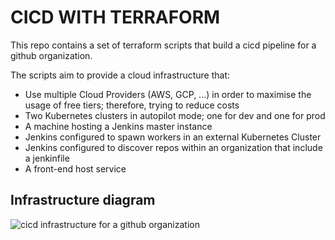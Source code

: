 # CICD WITH TERRAFORM

This repo contains a set of terraform scripts that build a cicd pipeline for a
github organization.

The scripts aim to provide a cloud infrastructure that:

- Use multiple Cloud Providers (AWS, GCP, ...) in order to maximise the usage of
  free tiers; therefore, trying to reduce costs
- Two Kubernetes clusters in autopilot mode; one for dev and one for prod
- A machine hosting a Jenkins master instance
- Jenkins configured to spawn workers in an external Kubernetes Cluster
- Jenkins configured to discover repos within an organization that include a
  jenkinfile
- A front-end host service

## Infrastructure diagram

![cicd infrastructure for a github
organization](./assets/cicd-organization.drawio.svg)
